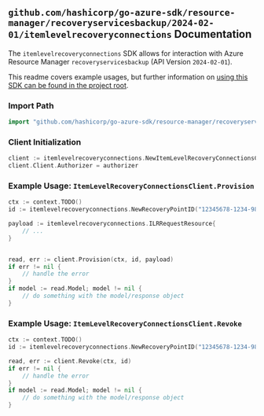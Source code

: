 
## `github.com/hashicorp/go-azure-sdk/resource-manager/recoveryservicesbackup/2024-02-01/itemlevelrecoveryconnections` Documentation

The `itemlevelrecoveryconnections` SDK allows for interaction with Azure Resource Manager `recoveryservicesbackup` (API Version `2024-02-01`).

This readme covers example usages, but further information on [using this SDK can be found in the project root](https://github.com/hashicorp/go-azure-sdk/tree/main/docs).

### Import Path

```go
import "github.com/hashicorp/go-azure-sdk/resource-manager/recoveryservicesbackup/2024-02-01/itemlevelrecoveryconnections"
```


### Client Initialization

```go
client := itemlevelrecoveryconnections.NewItemLevelRecoveryConnectionsClientWithBaseURI("https://management.azure.com")
client.Client.Authorizer = authorizer
```


### Example Usage: `ItemLevelRecoveryConnectionsClient.Provision`

```go
ctx := context.TODO()
id := itemlevelrecoveryconnections.NewRecoveryPointID("12345678-1234-9876-4563-123456789012", "example-resource-group", "vaultName", "backupFabricName", "protectionContainerName", "protectedItemName", "recoveryPointId")

payload := itemlevelrecoveryconnections.ILRRequestResource{
	// ...
}


read, err := client.Provision(ctx, id, payload)
if err != nil {
	// handle the error
}
if model := read.Model; model != nil {
	// do something with the model/response object
}
```


### Example Usage: `ItemLevelRecoveryConnectionsClient.Revoke`

```go
ctx := context.TODO()
id := itemlevelrecoveryconnections.NewRecoveryPointID("12345678-1234-9876-4563-123456789012", "example-resource-group", "vaultName", "backupFabricName", "protectionContainerName", "protectedItemName", "recoveryPointId")

read, err := client.Revoke(ctx, id)
if err != nil {
	// handle the error
}
if model := read.Model; model != nil {
	// do something with the model/response object
}
```
